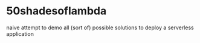# 50shadesoflambda
naive attempt to demo all (sort of) possible solutions to deploy a serverless application

